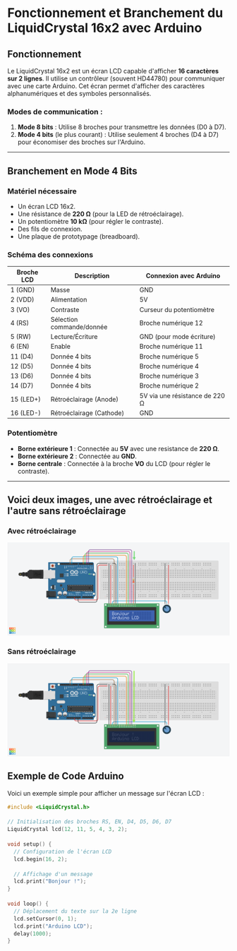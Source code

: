 # Fonctionnement et Branchement du LiquidCrystal 16x2 avec Arduino

## Fonctionnement
Le LiquidCrystal 16x2 est un écran LCD capable d'afficher **16 caractères sur 2 lignes**. Il utilise un contrôleur (souvent HD44780) pour communiquer avec une carte Arduino. Cet écran permet d'afficher des caractères alphanumériques et des symboles personnalisés.

### Modes de communication :
1. **Mode 8 bits** : Utilise 8 broches pour transmettre les données (D0 à D7).
2. **Mode 4 bits** (le plus courant) : Utilise seulement 4 broches (D4 à D7) pour économiser des broches sur l'Arduino.

---

## Branchement en Mode 4 Bits

### Matériel nécessaire
- Un écran LCD 16x2.
- Une résistance de **220 Ω** (pour la LED de rétroéclairage).
- Un potentiomètre **10 kΩ** (pour régler le contraste).
- Des fils de connexion.
- Une plaque de prototypage (breadboard).

### Schéma des connexions

| **Broche LCD** | **Description**             | **Connexion avec Arduino** |
|-----------------|-----------------------------|-----------------------------|
| 1 (GND)         | Masse                      | GND                        |
| 2 (VDD)         | Alimentation               | 5V                         |
| 3 (VO)          | Contraste                  | Curseur du potentiomètre   |
| 4 (RS)          | Sélection commande/donnée  | Broche numérique 12        |
| 5 (RW)          | Lecture/Écriture           | GND (pour mode écriture)   |
| 6 (EN)          | Enable                     | Broche numérique 11        |
| 11 (D4)         | Donnée 4 bits              | Broche numérique 5         |
| 12 (D5)         | Donnée 4 bits              | Broche numérique 4         |
| 13 (D6)         | Donnée 4 bits              | Broche numérique 3         |
| 14 (D7)         | Donnée 4 bits              | Broche numérique 2         |
| 15 (LED+)       | Rétroéclairage (Anode)     | 5V via une résistance de 220 Ω |
| 16 (LED-)       | Rétroéclairage (Cathode)   | GND                        |

### Potentiomètre
- **Borne extérieure 1** : Connectée au **5V** avec une resistance de **220 Ω**.
- **Borne extérieure 2** : Connectée au **GND**.
- **Borne centrale** : Connectée à la broche **VO** du LCD (pour régler le contraste).

---
## Voici deux images, une avec rétroéclairage et l'autre sans rétroéclairage

### Avec rétroéclairage
![image avec rétroéclairage](https://github.com/Diakite395/LCD-Simple-Branchement/blob/main/r%C3%A9tro%C3%A9clairage.png)

### Sans rétroéclairage
![image avec rétroéclairage](https://github.com/Diakite395/LCD-Simple-Branchement/blob/main/sans%20r%C3%A9tro%C3%A9clairage.png)

## Exemple de Code Arduino

Voici un exemple simple pour afficher un message sur l'écran LCD :

```cpp
#include <LiquidCrystal.h>

// Initialisation des broches RS, EN, D4, D5, D6, D7
LiquidCrystal lcd(12, 11, 5, 4, 3, 2);

void setup() {
  // Configuration de l'écran LCD
  lcd.begin(16, 2);
  
  // Affichage d'un message
  lcd.print("Bonjour !");
}

void loop() {
  // Déplacement du texte sur la 2e ligne
  lcd.setCursor(0, 1);
  lcd.print("Arduino LCD");
  delay(1000);
}
